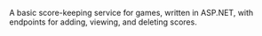 A basic score-keeping service for games, written in ASP.NET, with endpoints for adding, viewing, and deleting scores.